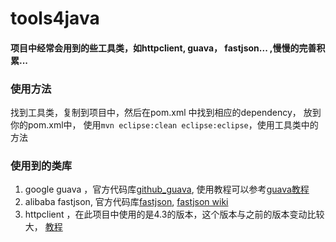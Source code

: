tools4java
==========

#### 项目中经常会用到的些工具类，如httpclient, guava， fastjson... ,慢慢的完善积累...

### 使用方法
找到工具类，复制到项目中，然后在pom.xml 中找到相应的dependency， 放到你的pom.xml中， 使用`mvn eclipse:clean eclipse:eclipse`，使用工具类中的方法

### 使用到的类库
1. google guava ，官方代码库[github_guava](https://github.com/google/guava), 使用教程可以参考[guava教程](http://ifeve.com/google-guava/)
2. alibaba fastjson, 官方代码库[fastjson](https://github.com/alibaba/fastjson), [fastjson wiki](https://github.com/alibaba/fastjson/wiki)
3. httpclient ，在此项目中使用的是4.3的版本，这个版本与之前的版本变动比较大， [教程](http://www.yeetrack.com/?p=779)